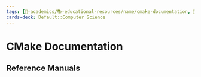```yaml
---
tags: [🔴-academics/📚-educational-resources/name/cmake-documentation, 🔴-academics/📚-educational-resources/discipline/computer-science/technology/cmake, study-note] 
cards-deck: Default::Computer Science
---
```


# CMake Documentation

## Reference Manuals
